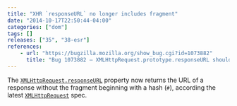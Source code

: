 ```yaml
---
title: "XHR `responseURL` no longer includes fragment"
date: "2014-10-17T22:50:44-04:00"
categories: ["dom"]
tags: []
releases: ["35", "38-esr"]
references:
    - url: "https://bugzilla.mozilla.org/show_bug.cgi?id=1073882"
      title: "Bug 1073882 – XMLHttpRequest.prototype.responseURL should not have fragment per latest spec"
---
```

The [`XMLHttpRequest.responseURL`](https://developer.mozilla.org/docs/Web/API/XMLHttpRequest.responseURL) property now returns the URL of a response without the fragment beginning with a hash (`#`), according the latest [`XMLHttpRequest`](https://developer.mozilla.org/docs/Web/API/XMLHttpRequest) spec.
